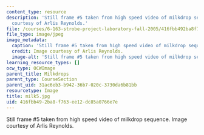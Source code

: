 ```yaml
---
content_type: resource
description: 'Still frame #5 taken from high speed video of milkdrop sequence. Image
  courtesy of Arlis Reynolds.'
file: /courses/6-163-strobe-project-laboratory-fall-2005/416fbb492ba8f763ee12dc85a0766e7e_milk5.jpg
file_type: image/jpeg
image_metadata:
  caption: 'Still frame #5 taken from high speed video of milkdrop sequence.'
  credit: Image courtesy of Arlis Reynolds.
  image-alt: 'Still frame #5 taken from high speed video of milkdrop sequence.'
learning_resource_types: []
ocw_type: OCWImage
parent_title: Milkdrops
parent_type: CourseSection
parent_uid: 31ac6eb3-b942-36b7-020c-3730da6b81bb
resourcetype: Image
title: milk5.jpg
uid: 416fbb49-2ba8-f763-ee12-dc85a0766e7e
---
```

Still frame #5 taken from high speed video of milkdrop sequence. Image courtesy of Arlis Reynolds.


